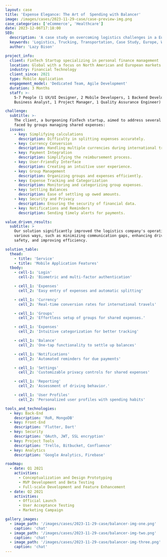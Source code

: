 ```yaml
---
layout: case
title: 'Expense Elegance: The Art of  Spending with Balancer'
image: /images/cases/2023-11-29-case/case-preview-img.png
case_categories: ['eCommerce', 'Healthcare']
date: 2023-12-06T17:18:00
SEO:
  description: 'A case study on overcoming logistics challenges in a European trucking and transportation company.'
  keywords: 'Logistics, Trucking, Transportation, Case Study, Europe, Web Application, Mobile Application'
  author: 'Lazy Bison'

project_info:
  client: FinTech Startup specializing in personal finance management
  location: Global with a focus on North American and European markets
  industry: Financial Technology
  client_since: 2021
  type: Mobile Application
  engagement_model: 'Dedicated Team, Agile Development'
  duration: 3 Months
  staff: >-
    5-7 People (1 UX/UI Designer, 2 Mobile Developers, 1 Backend Developer, 1
    Business Analyst, 1 Project Manager, 1 Quality Assurance Engineer)

challenge:
  subtitle: >-
    The client, a burgeoning FinTech startup, aimed to address several issues
    faced by groups managing shared expenses:
  issues:
    - key: Simplifying calculations
      description: Difficulty in splitting expenses accurately.
    - key: Currency Conversion
      description: Handling multiple currencies during international travel.
    - key: Payment Integration
      description: Simplifying the reimbursement process.
    - key: User-Friendly Interface
      description: Creating an intuitive user experience.
    - key: Group Management
      description: Organizing groups and expenses efficiently.
    - key: Expense Tracking and Categorization
      description: Monitoring and categorizing group expenses.
    - key: Settling Balances
      description: Ease of settling up owed amounts.
    - key: Security and Privacy
      description: Ensuring the security of financial data.
    - key: Notifications and Reminders
      description: Sending timely alerts for payments.

value_driven_results:
  subtitle: >
    Our solution significantly improved the logistics company's operations in
    various ways, such as minimizing communication gaps, enhancing driver
    safety, and improving efficiency.

solution_table:
  thead:
    - title: 'Service'
    - title: 'Mobile Application Features'
  tbody:
    - cell-1: 'Login'
      cell-2: 'Biometric and multi-factor authentication'

    - cell_1: 'Expenses'
      cell_2: 'Easy entry of expenses and automatic splitting'

    - cell_1: 'Currency'
      cell_2: 'Real-time conversion rates for international travels'

    - cell_1: 'Groups'
      cell_2: 'Effortless setup of groups for shared expenses.'

    - cell_1: 'Expenses'
      cell_2: 'Intuitive categorization for better tracking'

    - cell_1: 'Balance'
      cell_2: 'One-tap functionality to settle up balances'

    - cell_1: 'Notifications'
      cell_2: 'Automated reminders for due payments'

    - cell_1: 'Settings'
      cell_2: 'Customizable privacy controls for shared expenses'

    - cell_1: 'Reporting'
      cell_2: 'Assessment of driving behavior.'

    - cell_1: 'User Profiles'
      cell_2: 'Personalized user profiles with spending habits'

tools_and_technologies:
  - key: Back-End
    description: 'RoR, MongoDB'
  - key: Front-End
    description: 'Flutter, Dart'
  - key: Security
    description: 'OAuth, JWT, SSL encryption'
  - key: Project Tools
    description: 'Trello, Bitbucket, Confluence'
  - key: Analytics
    description: 'Google Analytics, Firebase'

roadmap:
  - date: Q1 2021
    activities:
      - Conceptualization and Design Prototyping
      - MVP Development and Beta Testing
      - Full-scale Development and Feature Enhancement
  - date: Q2 2021
    activities:
      - Official Launch
      - User Acceptance Testing
      - Marketing Campaign

gallery_images:
  - image_path: '/images/cases/2023-11-29-case/balancer-img-one.png'
    caption: 'chat'
  - image_path: '/images/cases/2023-11-29-case/balancer-img-two.png'
    caption: 'chat'
  - image_path: '/images/cases/2023-11-29-case/balancer-img-three.png'
    caption: 'chat'
---
```

